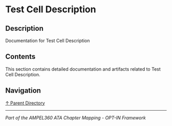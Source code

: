 # Test Cell Description

## Description

Documentation for Test Cell Description

## Contents

This section contains detailed documentation and artifacts related to Test Cell Description.

## Navigation

[↑ Parent Directory](../README.md)

---

*Part of the AMPEL360 ATA Chapter Mapping - OPT-IN Framework*
